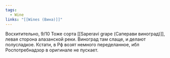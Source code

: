 ```yaml
---
tags:
  - Wine
links: "[[Wines (Вина)]]"
---
```



Восхитительно, 9/10
Тоже сорта [[Saperavi grape (Саперави виноград)]], левая сторона алазанской реки.
Виноград там слаще, и делают полусладкое.
Кстати, в Рф возят немного переделанное, ибл Роспотребнадзор в оригинале не пускает.